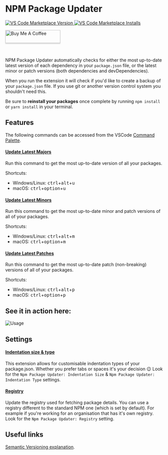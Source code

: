 # NPM Package Updater

<a href="https://marketplace.visualstudio.com/items?itemName=GarthToland.npm-package-updater">
  <img alt="VS Code Marketplace Version" src="https://img.shields.io/vscode-marketplace/v/GarthToland.npm-package-updater.svg?style=flat-square&label=Visual%20Studio%20Code%20Marketplace">
</a>
<a href="https://marketplace.visualstudio.com/items?itemName=GarthToland.npm-package-updater">
  <img alt="VS Code Marketplace Installs" src="https://img.shields.io/visual-studio-marketplace/i/GarthToland.npm-package-updater">
</a>

<a href="https://www.buymeacoffee.com/garthtoland" target="_blank"><img src="https://www.buymeacoffee.com/assets/img/custom_images/orange_img.png" alt="Buy Me A Coffee" style="height: 41px !important;width: 174px !important;box-shadow: 0px 3px 2px 0px rgba(190, 190, 190, 0.5) !important;-webkit-box-shadow: 0px 3px 2px 0px rgba(190, 190, 190, 0.5) !important;" ></a>

<br/>

NPM Package Updater automatically checks for either the most up-to-date latest version of each dependency in your `package.json` file, or the latest minor or patch versions (both dependencies and devDependencies).

When you run the extension it will check if you'd like to create a backup of your `package.json` file. If you use git or another version control system you shouldn't need this.

Be sure to **reinstall your packages** once complete by running `npm install` or `yarn install` in your terminal.

## Features

The following commands can be accessed from the VSCode [Command Palette](https://code.visualstudio.com/docs/getstarted/userinterface#_command-palette).

#### <ins>Update Latest Majors</ins>

Run this command to get the most up-to-date version of all your packages.

Shortcuts:

- Windows/Linux: <kbd>ctrl</kbd>+<kbd>alt</kbd>+<kbd>u</kbd>
- macOS: <kbd>ctrl</kbd>+<kbd>option</kbd>+<kbd>u</kbd>

#### <ins>Update Latest Minors</ins>

Run this command to get the most up-to-date minor and patch versions of all of your packages.

Shortcuts:

- Windows/Linux: <kbd>ctrl</kbd>+<kbd>alt</kbd>+<kbd>m</kbd>
- macOS: <kbd>ctrl</kbd>+<kbd>option</kbd>+<kbd>m</kbd>

#### <ins>Update Latest Patches</ins>

Run this command to get the most up-to-date patch (non-breaking) versions of all of your packages.

Shortcuts:

- Windows/Linux: <kbd>ctrl</kbd>+<kbd>alt</kbd>+<kbd>p</kbd>
- macOS: <kbd>ctrl</kbd>+<kbd>option</kbd>+<kbd>p</kbd>

## See it in action here:

![Usage](https://i.imgur.com/1AiMd5Z.gif)

## Settings

#### <ins>Indentation size & type</ins>

This extension allows for customisable indentation types of your package.json. Whether you prefer tabs or spaces it's your decision 😉 Look for the `Npm Package Updater: Indentation Size` & `Npm Package Updater: Indentation Type` settings.

#### <ins>Registry</ins>

Update the registry used for fetching package details. You can use a registry different to the standard NPM one (which is set by default). For example if you're working for an organisation that has it's own registry. Look for the `Npm Package Updater: Registry` setting.

## Useful links

[Semantic Versioning explanation](https://docs.npmjs.com/about-semantic-versioning).
